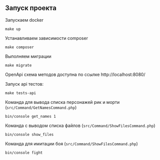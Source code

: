 ## Запуск проекта
Запускаем docker
```shell
make up
```

Устанавливаем зависимости composer
```shell
make composer
```

Выполняем миграции
```shell
make migrate
```

OpenApi схема методов доступна по ссылке http://localhost:8080/

Запуск api тестов:
```shell
make tests-api
```

Команда для вывода списка персонажей рик и морти (`src/Command/GetNamesCommand.php`)
```shell
bin/console get_names 1
```

Команда с выводом списка файлов (`src/Command/ShowFilesCommand.php`)
```shell
bin/console show_files
```

Команда для имитации боя (`src/Command/ShowFilesCommand.php`)
```shell
bin/console fight
```
